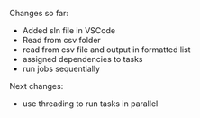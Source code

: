 Changes so far: 
- Added sln file in VSCode 
- Read from csv folder
- read from csv file and output in formatted list
- assigned dependencies to tasks
- run jobs sequentially

Next changes:
- use threading to run tasks in parallel
